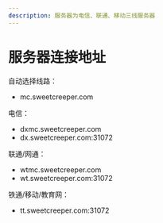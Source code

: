 ```yaml
---
description: 服务器为电信、联通、移动三线服务器
---
```


# 服务器连接地址



自动选择线路：

* mc.sweetcreeper.com

电信：

* dxmc.sweetcreeper.com
* dx.sweetcreeper.com:31072

联通/网通：

* wtmc.sweetcreeper.com
* wt.sweetcreeper.com:31072

铁通/移动/教育网：

* tt.sweetcreeper.com:31072

